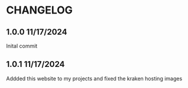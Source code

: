 # CHANGELOG

## 1.0.0 11/17/2024
Inital commit

## 1.0.1 11/17/2024
Addded this website to my projects and fixed the kraken hosting images